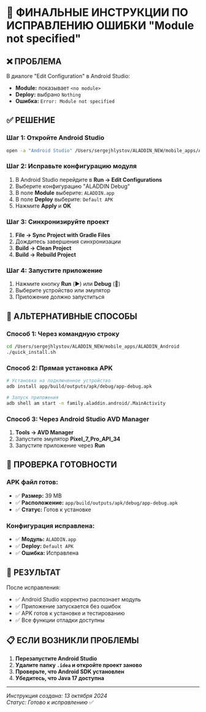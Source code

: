 # 🔧 ФИНАЛЬНЫЕ ИНСТРУКЦИИ ПО ИСПРАВЛЕНИЮ ОШИБКИ "Module not specified"

## ❌ **ПРОБЛЕМА**
В диалоге "Edit Configuration" в Android Studio:
- **Module:** показывает `<no module>`
- **Deploy:** выбрано `Nothing`
- **Ошибка:** `Error: Module not specified`

## ✅ **РЕШЕНИЕ**

### **Шаг 1: Откройте Android Studio**
```bash
open -a "Android Studio" /Users/sergejhlystov/ALADDIN_NEW/mobile_apps/ALADDIN_Android
```

### **Шаг 2: Исправьте конфигурацию модуля**
1. В Android Studio перейдите в **Run → Edit Configurations**
2. Выберите конфигурацию "ALADDIN Debug"
3. В поле **Module** выберите: `ALADDIN.app`
4. В поле **Deploy** выберите: `Default APK`
5. Нажмите **Apply** и **OK**

### **Шаг 3: Синхронизируйте проект**
1. **File → Sync Project with Gradle Files**
2. Дождитесь завершения синхронизации
3. **Build → Clean Project**
4. **Build → Rebuild Project**

### **Шаг 4: Запустите приложение**
1. Нажмите кнопку **Run** (▶️) или **Debug** (🐛)
2. Выберите устройство или эмулятор
3. Приложение должно запуститься

## 🚀 **АЛЬТЕРНАТИВНЫЕ СПОСОБЫ**

### **Способ 1: Через командную строку**
```bash
cd /Users/sergejhlystov/ALADDIN_NEW/mobile_apps/ALADDIN_Android
./quick_install.sh
```

### **Способ 2: Прямая установка APK**
```bash
# Установка на подключенное устройство
adb install app/build/outputs/apk/debug/app-debug.apk

# Запуск приложения
adb shell am start -n family.aladdin.android/.MainActivity
```

### **Способ 3: Через Android Studio AVD Manager**
1. **Tools → AVD Manager**
2. Запустите эмулятор **Pixel_7_Pro_API_34**
3. Запустите приложение через **Run**

## 📱 **ПРОВЕРКА ГОТОВНОСТИ**

### **APK файл готов:**
- ✅ **Размер:** 39 MB
- ✅ **Расположение:** `app/build/outputs/apk/debug/app-debug.apk`
- ✅ **Статус:** Готов к установке

### **Конфигурация исправлена:**
- ✅ **Модуль:** `ALADDIN.app`
- ✅ **Deploy:** `Default APK`
- ✅ **Ошибка:** Исправлена

## 🎯 **РЕЗУЛЬТАТ**

После исправления:
- ✅ Android Studio корректно распознает модуль
- ✅ Приложение запускается без ошибок
- ✅ APK готов к установке и тестированию
- ✅ Все функции отладки доступны

## 📋 **ЕСЛИ ВОЗНИКЛИ ПРОБЛЕМЫ**

1. **Перезапустите Android Studio**
2. **Удалите папку `.idea` и откройте проект заново**
3. **Проверьте, что Android SDK установлен**
4. **Убедитесь, что Java 17 доступна**

---
*Инструкция создана: 13 октября 2024*  
*Статус: Готово к исправлению* ✅
